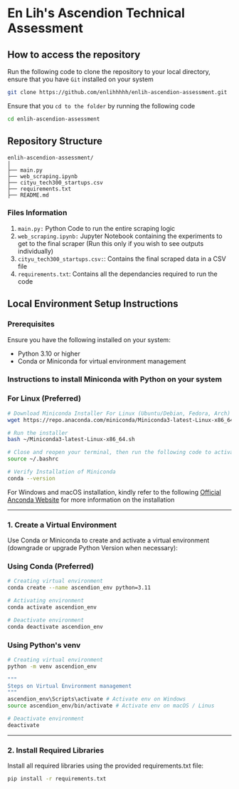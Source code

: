 # En Lih's Ascendion Technical Assessment

## How to access the repository
Run the following code to clone the repository to your local directory, ensure that you have ```Git``` installed on your system
```bash
git clone https://github.com/enlihhhhh/enlih-ascendion-assessment.git
```

Ensure that you ```cd to the folder``` by running the following code
```bash
cd enlih-ascendion-assessment
```

## Repository Structure 
```
enlih-ascendion-assessment/
│
├── main.py 
├── web_scraping.ipynb
├── cityu_tech300_startups.csv   
├── requirements.txt
├── README.md                
``` 

### Files Information
1. ```main.py:``` Python Code to run the entire scraping logic
2. ```web_scraping.ipynb:``` Jupyter Notebook containing the experiments to get to the final scraper (Run this only if you wish to see outputs individually)
3. ```cityu_tech300_startups.csv:```: Contains the final scraped data in a CSV file
4. ```requirements.txt```: Contains all the dependancies required to run the code

## **Local Environment Setup Instructions**

### **Prerequisites**
Ensure you have the following installed on your system:
- Python 3.10 or higher
- Conda or Miniconda for virtual environment management

### **Instructions to install Miniconda with Python on your system**

### For Linux (Preferred)
```bash
# Download Miniconda Installer For Linux (Ubuntu/Debian, Fedora, Arch)
wget https://repo.anaconda.com/miniconda/Miniconda3-latest-Linux-x86_64.sh

# Run the installer
bash ~/Miniconda3-latest-Linux-x86_64.sh

# Close and reopen your terminal, then run the following code to activate Miniconda
source ~/.bashrc

# Verify Installation of Miniconda
conda --version
```

For Windows and macOS installation, kindly refer to the following [Official Anconda Website](https://www.anaconda.com/docs/getting-started/miniconda/install#macos-linux-installation) for more information on the installation

---


### **1. Create a Virtual Environment**
Use Conda or Miniconda to create and activate a virtual environment (downgrade or upgrade Python Version when necessary):

### **Using Conda (Preferred)**
```bash
# Creating virtual environment
conda create --name ascendion_env python=3.11

# Activating environment
conda activate ascendion_env

# Deactivate environment
conda deactivate ascendion_env
```

### **Using Python's venv**
```bash
# Creating virtual environment
python -m venv ascendion_env

"""
Steps on Virtual Environment management
""" 
ascendion_env\Scripts\activate # Activate env on Windows
source ascendion_env/bin/activate # Activate env on macOS / Linus

# Deactivate environment
deactivate
```
---

### **2. Install Required Libraries**
Install all required libraries using the provided requirements.txt file:
```bash
pip install -r requirements.txt
```


